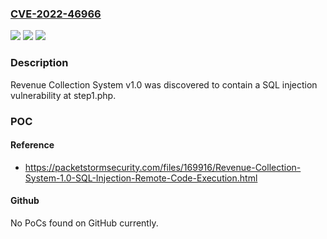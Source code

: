 ### [CVE-2022-46966](https://cve.mitre.org/cgi-bin/cvename.cgi?name=CVE-2022-46966)
![](https://img.shields.io/static/v1?label=Product&message=n%2Fa&color=blue)
![](https://img.shields.io/static/v1?label=Version&message=n%2Fa&color=blue)
![](https://img.shields.io/static/v1?label=Vulnerability&message=n%2Fa&color=brighgreen)

### Description

Revenue Collection System v1.0 was discovered to contain a SQL injection vulnerability at step1.php.

### POC

#### Reference
- https://packetstormsecurity.com/files/169916/Revenue-Collection-System-1.0-SQL-Injection-Remote-Code-Execution.html

#### Github
No PoCs found on GitHub currently.


